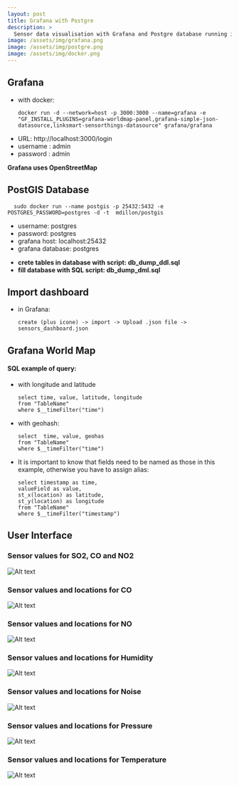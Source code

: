 ```yaml
---
layout: post
title: Grafana with Postgre
description: >
  Sensor data visualisation with Grafana and Postgre database running in Docker.
image: /assets/img/grafana.png
image: /assets/img/postgre.png
image: /assets/img/docker.png
---
```


## Grafana
* with docker:

      docker run -d --network=host -p 3000:3000 --name=grafana -e "GF_INSTALL_PLUGINS=grafana-worldmap-panel,grafana-simple-json-datasource,linksmart-sensorthings-datasource" grafana/grafana

+ URL: http://localhost:3000/login
+ username : admin
+ password : admin

**Grafana uses OpenStreetMap**

## PostGIS Database
      sudo docker run --name postgis -p 25432:5432 -e POSTGRES_PASSWORD=postgres -d -t  mdillon/postgis

+ username: postgres
+ password: postgres
+ grafana host: localhost:25432
+ grafana database: postgres

- **crete tables in database with script: db_dump_ddl.sql**
- **fill database with SQL script: db_dump_dml.sql**

## Import dashboard
- in Grafana:

      create (plus icone) -> import -> Upload .json file -> sensors_dashboard.json

## Grafana World Map
#### SQL example of query:
- with longitude and latitude

      select time, value, latitude, longitude
      from "TableName" 
      where $__timeFilter("time")

- with geohash:

      select  time, value, geohas
      from "TableName" 
      where $__timeFilter("time")

- It is important to know that fields need to be named as those in this example, otherwise you have to assign alias:

      select timestamp as time, 
      valueField as value,
      st_x(location) as latitude,
      st_y(location) as longitude
      from "TableName" 
      where $__timeFilter("timestamp")


## User Interface

### Sensor values for SO2, CO and NO2

 ![Alt text](pictures/co2_co_so2_graf.png?raw=true)

### Sensor values and locations for CO 

 ![Alt text](pictures/co.png?raw=true)

### Sensor values and locations for NO

 ![Alt text](pictures/no2.png?raw=true)

### Sensor values and locations for Humidity

 ![Alt text](pictures/humidity.png?raw=true)

### Sensor values and locations for Noise

 ![Alt text](pictures/noise.png?raw=true)

### Sensor values and locations for Pressure

 ![Alt text](pictures/pressure.png?raw=true)

### Sensor values and locations for Temperature

 ![Alt text](pictures/temperature.png?raw=true)
